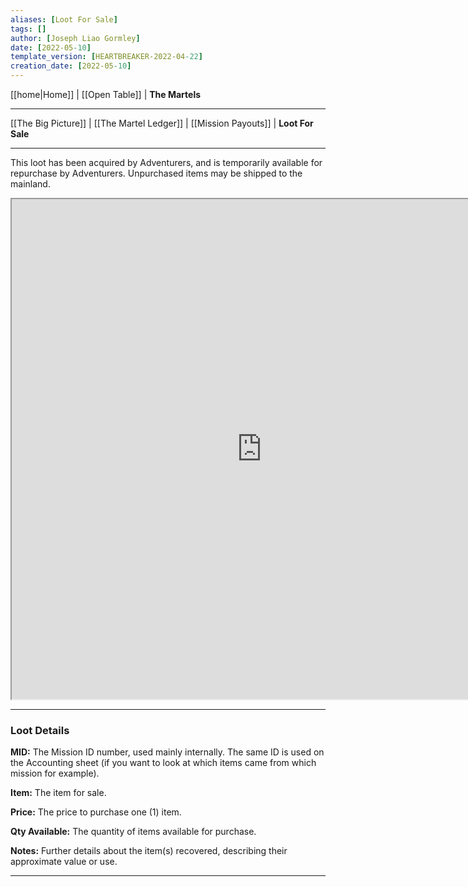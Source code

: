```yaml
---
aliases: [Loot For Sale]
tags: []
author: [Joseph Liao Gormley]
date: [2022-05-10]
template_version: [HEARTBREAKER-2022-04-22]
creation_date: [2022-05-10]
---
```

[[home|Home]] | [[Open Table]] | **The Martels**
___
[[The Big Picture]] | [[The Martel Ledger]] | [[Mission Payouts]] | **Loot For Sale**
___
This loot has been acquired by Adventurers, and is temporarily available for repurchase by Adventurers. Unpurchased items may be shipped to the mainland.
<iframe width="800" height="800"| src="https://docs.google.com/spreadsheets/d/e/2PACX-1vT8koqQI7UguyKc5hc3-NVz8z0aIPSHfpEtQYHasR1bUfS-MZbcsPiUatUkWHjBr2Vpw_Lext0cw2Xf/pubhtml?gid=858979079&amp;single=true&amp;widget=true&amp;headers=false"></iframe>

___
### Loot Details
**MID:** The Mission ID number, used mainly internally. The same ID is used on the Accounting sheet (if you want to look at which items came from which mission for example).

**Item:** The item for sale.

**Price:** The price to purchase one (1) item.

**Qty Available:** The quantity of items available for purchase.

**Notes:** Further details about the item(s) recovered, describing their approximate value or use.

___
<!--*See also:* 
*References:*
*Source:* -->
<!-- Sources, read more, links, etc. -->
<!-- *Source: Entry by [[Mike Maxin]].* -->
<!-- Leave an empty line at the end, otherwise Exporter complains. -->
